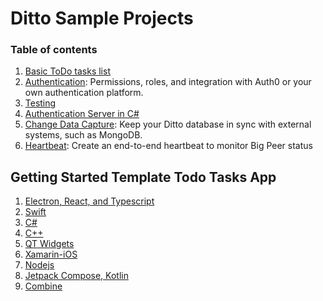 # Ditto Sample Projects


### Table of contents

1. [Basic ToDo tasks list](/tasks)
1. [Authentication](https://github.com/getditto/sample-authentication-permissions): Permissions, roles, and integration with Auth0 or your own authentication platform.
1. [Testing](/testing)
1. [Authentication Server in C#](/c-sharp-server)
1. [Change Data Capture](https://github.com/getditto/external-sync): Keep your Ditto database in sync with external systems, such as MongoDB.
1. [Heartbeat](https://github.com/getditto/heartbeat): Create an end-to-end heartbeat to monitor Big Peer status 

## Getting Started Template Todo Tasks App
1. [Electron, React, and Typescript](https://github.com/getditto/template-app-electron-react-ts-todo)
2. [Swift](https://github.com/getditto/template-app-swift-todo)
3. [C#](https://github.com/getditto/template-app-csharp-todo)
4. [C++](https://github.com/getditto/template-app-cpp-todo)
5. [QT Widgets](https://github.com/getditto/samples/tree/main/qt-widgets)
6. [Xamarin-iOS](https://github.com/getditto/template-app-xamarin-ios-todo)
7. [Nodejs](https://github.com/getditto/template-app-nodejs-todo)
8. [Jetpack Compose, Kotlin](https://github.com/getditto/template-app-jetpack-compose-kotlin-todo)
9. [Combine](https://github.com/getditto/Sample-app-Combine)
